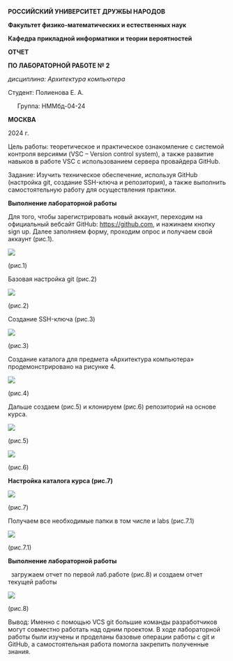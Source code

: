 ﻿**РОССИЙСКИЙ УНИВЕРСИТЕТ ДРУЖБЫ НАРОДОВ**

**Факультет физико-математических и естественных наук**

**Кафедра прикладной информатики и теории вероятностей**





**ОТЧЕТ** 

**ПО ЛАБОРАТОРНОЙ РАБОТЕ № 2**

*дисциплина:	Архитектура компьютера*	 









Студент:  Полиенова Е. А.                                   

`	`Группа: НММбд-04-24                                      







**МОСКВА**

2024 г.

Цель работы: теоретическое и практическое ознакомление с системой контроля версиями (VSC – Version control system), а также развитие навыков в работе VSC с использованием сервера провайдера GitHub.

Задание: Изучить техническое обеспечение, используя GitHub (настройка git, создание SSH-ключа и репозитория), а также выполнить самостоятельную работу для осуществления практики.

**Выполнение лабораторной работы**

Для того, чтобы зарегистрировать новый аккаунт, переходим на официальный вебсайт GitHub: https://github.com, и нажинаем кнопку sign up. Далее заполняем форму, проходим опрос и получаем свой аккаунт (рис.1).

![](Aspose.Words.8b98370a-dc04-42e3-8645-b3c490b75669.001.png)

(рис.1)

Базовая настройка git (рис.2)

![](Aspose.Words.8b98370a-dc04-42e3-8645-b3c490b75669.002.png)

(рис.2)

Создание SSH-ключа (рис.3)

![](Aspose.Words.8b98370a-dc04-42e3-8645-b3c490b75669.003.png)

(рис.3)

Создание каталога для предмета «Архитектура компьютера» продемонстрировано на рисунке 4.

![](Aspose.Words.8b98370a-dc04-42e3-8645-b3c490b75669.004.png)

(рис.4)

Дальше создаем (рис.5) и клонируем (рис.6) репозиторий на основе курса.

![](Aspose.Words.8b98370a-dc04-42e3-8645-b3c490b75669.005.png)

(рис.5)

![](Aspose.Words.8b98370a-dc04-42e3-8645-b3c490b75669.006.png)

(рис.6)

**Настройка каталога курса (рис.7)**

![](Aspose.Words.8b98370a-dc04-42e3-8645-b3c490b75669.007.png)

(рис.7)

Получаем все необходимые папки в том числе и labs (рис.7.1)

![](Aspose.Words.8b98370a-dc04-42e3-8645-b3c490b75669.008.png)

(рис.7.1)


**Выполнение лабораторной работы**

` `загружаем отчет по первой лаб.работе (рис.8) и создаем отчет текущей работы

![](Aspose.Words.8b98370a-dc04-42e3-8645-b3c490b75669.009.png)

(рис.8)



Вывод: Именно с помощью VCS git большие команды разработчиков могут совместно работать над одним проектом. В ходе лабораторной работы были изучены и проделаны базовые операции работы с git и GitHub, а самостоятельная работа помогла закрепить полученные знания.
